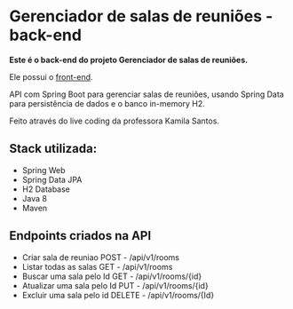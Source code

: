 # Gerenciador de salas de reuniões - back-end

**Este é o back-end do projeto Gerenciador de salas de reuniões.**

Ele possui o [front-end](https://github.com/mhoc4/Gerenciador-de-salas-de-reunioes-frontend).



API com Spring Boot para gerenciar salas de reuniões, usando Spring Data para persistência de dados e o banco in-memory H2.



Feito através do live coding da professora Kamila Santos.



## Stack utilizada:

- Spring Web
- Spring Data JPA
- H2 Database
- Java 8
- Maven

## Endpoints criados na API

- Criar sala de reuniao POST - /api/v1/rooms
- Listar todas as salas GET - /api/v1/rooms
- Buscar uma sala pelo Id GET - /api/v1/rooms/{id}
- Atualizar uma sala pelo Id PUT - /api/v1/rooms/{id}
- Excluir uma sala pelo id DELETE - /api/v1/rooms/{Id}



